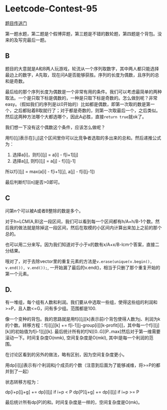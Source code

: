 # Leetcode-Contest-95
    
[题目传送门](https://leetcode.com/contest/weekly-contest-95/)

第一题水题，第二题是个假博弈题，第三题是不错的数轮题，第四题是个背包。没来的及写完最后一题。

## B

题目的大意就是A和B两人玩游戏，轮流从一个序列取数字，其中两人都只能选择最边上的数字，A先取，现在问A是否能够获胜。序列的长度为偶数，且序列的总和是奇数。

最后给的那个序列长度为偶数是一个非常有用的条件。我们可以考虑最简单的两种取法。一个是只取下标是偶数的，一种是只取下标是奇数的。怎么做到呢？非常easy。（假如我们的序列是以0开始的）比如都是偶数，即第一次取的数是第一个，之后都贴着B取就行了；对于都是奇数的，则第一次取最后一个，之后类似。然后这两种方法哪个大都选哪个，因此A必胜，直接`return true`就ok了。

我们想一下没有这个偶数这个条件，应该怎么做呢？

用f[i][j]表示在[i,j]这个区间里你可以比竞争者选取的多出来的总和。然后递推公式为：

1. 选择a[i]，则f[i][j] = a[i] - f[i+1][j]
2. 选择a[j], 则f[i][j] = a[j] - f[i][j-1]

所以f[i][j] = max(a[i] - f[i+1][j], a[j] - f[i][j-1])

最后判断f[1][n]是否>0即可。

## C

问第n个可以被A或者B整除的数是多个。

对于h=LCM(A,B)这一段区间，我们可以看到每一个区间都有h/A+h/B-1个数。然后我的做法就是除掉这一段区间，然后在取模的小区间内计算出来加上之前的那个总的。

也可以用二分来写。因为我们知道对于小于x的数有x/A+x/B-lcm个答案，直接二分结果。

哦对了，对于去除vector里的重复元素的方法是`v.erase(unique(v.begin(), v.end()), v.end());`, 一开始漏了最后的v.end()，相当于只删了那个重复开始的第一个元素。


## D.

有一堆组，每个组有人数和利润。我们要从中选取一些组，使得这些组的利润和>=P，且人数<=G，问有多少组。范围都是100.

像一个变种的背包。我的思路就是用f[i][j][k]表示前i个背包使得人数为j、利润为k的个数。转移方程：f[i][j][k] += f[i-1][j-group[i]][k-profit[i]]，其中每一个f[i][j][k]的初始值为f[i-1][j][k]. 最后统计所有的f[N][0..G][P..max]然后对于第一维需要滚动一下。时间复杂度O(nmk), 空间复杂度是O(mkl), 其中l是每一个利润的范围。

在讨论区看到的另外的做法，略有区别，因为空间复杂度更小。

用dp[i][j]表示有i个利润和j个成员的个数（注意到后面为了能够减维，将>=P的都并到了一起）

状态转移方程为：

dp[i+p][j+g] += dp[i][j] if i+p < P
dp[P][j+g] += dp[i][j] if i+p >= P

最后统计所有dp[P]的和。时间复杂度是一样的，空间复杂度是O(mk)。

